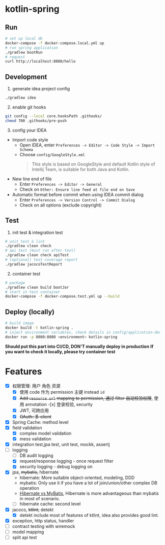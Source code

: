 # kotlin-spring

## Run

```bash
# set up local db
docker-compose -f docker-compose.local.yml up
# run spring application
./gradlew bootRun
# request
curl http://localhost:8080/hello
```

## Development

1. generate idea project config

```bash
./gradlew idea
```

2. enable git hooks

```bash
git config --local core.hooksPath .githooks/
chmod 700 .githooks/pre-push
```

3. config your IDEA

- Import code style
  - Open IDEA, enter `Preferences -> Editor -> Code Style -> Import Schema`
  - Choose `config/GoogleStyle.xml`
    > This style is based on GoogleStyle and default Kotlin style of Intellij Team, is suitable for both Java and Kotlin.
- New line end of file
  - Enter `Preferences -> Editor -> General`
  - Check on `Other: Ensure line feed at file end on Save`
- Automatic format before commit when using IDEA commit dialog
  - Enter `Preferences -> Version Control -> Commit Dialog`
  - Check on all options (exclude copyright)

## Test

1. init test & integration test

```bash
# unit test & lint
./gradlew clean check
# api test (must run after test)
./gradlew clean check apiTest
# (optional) test coverage report
./gradlew jacocoTestReport
```

2. container test

```bash
# package
./gradlew clean build bootJar
# start in test container
docker-compose -f docker-compose.test.yml up --build
```

## Deploy (locally)

```bash
# build image
docker build -t kotlin-spring .
# inject environment variables, check details in config/application-dev.yml
docker run -p 8080:8080 <environment> kotlin-spring
```

**Should put this part into CI/CD, DON'T manually deploy in production**
**If you want to check it locally, please try container test**

# Features

- [x] 权限管理: 用户 角色 资源
  - [x] 使用 code 作为 permission 主键 instead `id`
  - [x] ~~Add `resource url` mapping to permission, 通过 filter 自动校验权限~~, 使用 annotation -[x] 登录校验, security
  - [x] JWT, 可跨应用
  - [x] ~~OAuth: 多 client~~
- [x] Spring Cache: method level
- [x] field validation
  - [x] complex model validation
  - [x] mess validation
- [x] integration test,jpa test, unit test, mockk, assertj
- [ ] logging
  - [ ] DB audit logging
  - [x] request/response logging - once request filter
  - [x] security logging - debug logging on
- [x] jpa, ~~mybatis,~~ hibernate
  - hibernate: More suitable object-oriented, modeling, DDD
  - mybatis: Only use it if you have a lot of join/union/other complex DB operation
  - [Hibernate vs MyBatis](https://www.zhihu.com/question/21104468),
    Hibernate is more advantageous than mybatis in most of scenario.
  - [ ] hibernate cache: second level
- [x] jacoco, ~~ktlint,~~ detekt
  - [x] detekt include most of features of ktlint, idea also provides good lint.
- [x] exception, http status, handler
- [ ] contract testing with wiremock
- [ ] model mapping
- [ ] split api test
